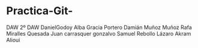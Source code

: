 # Practica-Git-
DAW 2º DAW
DanielGodoy
Alba Gracia Portero
Damián Muñoz Muñoz
Rafa Miralles Quesada
Juan carrasquer gonzalvo
Samuel Rebollo Lázaro
Akram Alioui
